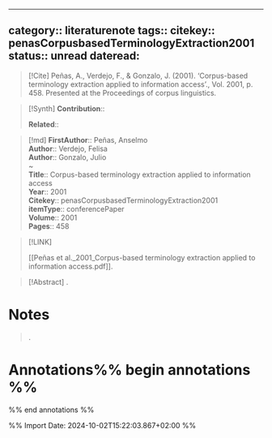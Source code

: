 
---
category:: literaturenote
tags:: 
citekey:: penasCorpusbasedTerminologyExtraction2001
status:: unread
dateread:
---

> [!Cite]
> Peñas, A., Verdejo, F., & Gonzalo, J. (2001). ‘Corpus-based terminology extraction applied to information access’., Vol. 2001, p. 458. Presented at the Proceedings of corpus linguistics.

>[!Synth]
>**Contribution**:: 
>
>**Related**:: 
>

>[!md]
> **FirstAuthor**:: Peñas, Anselmo  
> **Author**:: Verdejo, Felisa  
> **Author**:: Gonzalo, Julio  
~    
> **Title**:: Corpus-based terminology extraction applied to information access  
> **Year**:: 2001   
> **Citekey**:: penasCorpusbasedTerminologyExtraction2001  
> **itemType**:: conferencePaper  
> **Volume**:: 2001   
> **Pages**:: 458    

> [!LINK] 
>
> [[Peñas et al._2001_Corpus-based terminology extraction applied to information access.pdf]].

> [!Abstract]
>.
> 
# Notes
>.


# Annotations%% begin annotations %%


%% end annotations %%

%% Import Date: 2024-10-02T15:22:03.867+02:00 %%
